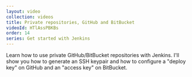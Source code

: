 ```yaml
---
layout: video
collection: videos
title: Private repositories, GitHub and BitBucket
videoId: HTlAssPBKBs
order: 14
series: Get started with Jenkins
---
```


Learn how to use private GitHub/BitBucket repositories with Jenkins. I'll show you how to generate an SSH keypair and how to configure a "deploy key" on GitHub and an "access key" on BitBucket.